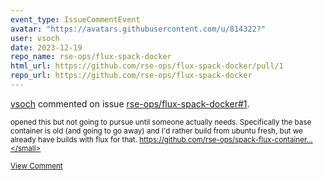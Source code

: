 ```yaml
---
event_type: IssueCommentEvent
avatar: "https://avatars.githubusercontent.com/u/814322?"
user: vsoch
date: 2023-12-19
repo_name: rse-ops/flux-spack-docker
html_url: https://github.com/rse-ops/flux-spack-docker/pull/1
repo_url: https://github.com/rse-ops/flux-spack-docker
---
```


<a href='https://github.com/vsoch' target='_blank'>vsoch</a> commented on issue <a href='https://github.com/rse-ops/flux-spack-docker/pull/1' target='_blank'>rse-ops/flux-spack-docker#1</a>.

<small>opened this but not going to pursue until someone actually needs. Specifically the base container is old (and going to go away) and I'd rather build from ubuntu fresh, but we already have builds with flux for that. https://github.com/rse-ops/spack-flux-container...</small>

<a href='https://github.com/rse-ops/flux-spack-docker/pull/1' target='_blank'>View Comment</a>